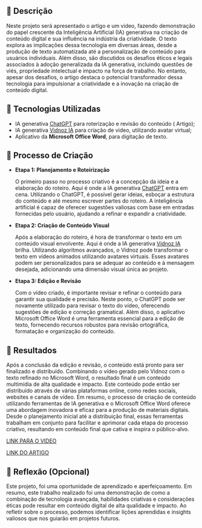 
## 📒 Descrição
Neste projeto será apresentado o artigo e um video, fazendo demonstração do papel crescente da Inteligência Artificial (IA) generativa na criação de conteúdo digital e sua influência na indústria da criatividade. O texto explora as implicações dessa tecnologia em diversas áreas, desde a produção de texto automatizada até a personalização de conteúdo para usuários individuais. Além disso, são discutidos os desafios éticos e legais associados à adoção generalizada da IA generativa, incluindo questões de viés, propriedade intelectual e impacto na força de trabalho. No entanto, apesar dos desafios, o artigo destaca o potencial transformador dessa tecnologia para impulsionar a criatividade e a inovação na criação de conteúdo digital.
## 🤖 Tecnologias Utilizadas
* IA generativa [ChatGPT](https://chat.openai.com/) para roterização e revisão do conteúdo ( Artigo);
* IA generativa [Vidnoz IA](https://aiapp-pt.vidnoz.com/) para criação de video, utilizando avatar virtual;
* Aplicativo da **Microsoft Office Word**, para digitação de texto.
  
## 🧐 Processo de Criação
* **Etapa 1: Planejamento e Roteirização**

  O primeiro passo no processo criativo é a concepção da ideia e a elaboração do roteiro. Aqui é onde a IA generativa [ChatGPT](https://chat.openai.com/) entra em cena. Utilizando o ChatGPT, é possível gerar 
  ideias, esboçar a estrutura do conteúdo e até mesmo escrever partes do roteiro. A inteligência artificial é capaz de oferecer sugestões valiosas com base em entradas fornecidas pelo 
  usuário, ajudando a refinar e expandir a criatividade.

* **Etapa 2: Criação de Conteúdo Visual**
  
  Após a elaboração do roteiro, é hora de transformar o texto em um conteúdo visual envolvente. Aqui é onde a IA generativa [Vidnoz IA](https://aiapp-pt.vidnoz.com/) brilha. Utilizando algoritmos avançados, o Vidnoz pode transformar o texto em vídeos animados utilizando avatares virtuais. Esses avatares podem ser personalizados para se adequar ao conteúdo e à mensagem desejada, adicionando uma 
  dimensão visual única ao projeto.



* **Etapa 3: Edição e Revisão**

  Com o vídeo criado, é importante revisar e refinar o conteúdo para garantir sua qualidade e precisão. Neste ponto, o ChatGPT pode ser novamente utilizado para revisar o texto do 
  vídeo, oferecendo sugestões de edição e correção gramatical. Além disso, o aplicativo Microsoft Office Word é uma ferramenta essencial para a edição de texto, fornecendo recursos 
  robustos para revisão ortográfica, formatação e organização do conteúdo.

## 🚀 Resultados
Após a conclusão da edição e revisão, o conteúdo está pronto para ser finalizado e distribuído. Combinando o vídeo gerado pelo Vidnoz com o texto refinado no Microsoft Word, o resultado final é um conteúdo multimídia de alta qualidade e impacto. Este conteúdo pode então ser distribuído através de várias plataformas online, como redes sociais, websites e canais de vídeo.
Em resumo, o processo de criação de conteúdo utilizando ferramentas de IA generativa e o Microsoft Office Word oferece uma abordagem inovadora e eficaz para a produção de materiais digitais. Desde o planejamento inicial até a distribuição final, essas ferramentas trabalham em conjunto para facilitar e aprimorar cada etapa do processo criativo, resultando em conteúdo final que cativa e inspira o público-alvo.

[LINK PARA O VIDEO](https://share.vidnoz.com/aishare-OSs8GMbnzIYhsDGNyPpJxz5E17107679902620513)

[LINK DO ARTIGO](https://github.com/siqueirago/lab-natty-or-not/blob/main/artigo.md)

## 💭 Reflexão (Opcional)
Este projeto, foi uma oportunidade de aprendizado e aperfeiçoamento. Em resumo, este trabalho realizado foi uma demonstração de como a combinação de tecnologia avançada, habilidades criativas e considerações éticas pode resultar em conteúdo digital de alta qualidade e impacto. Ao refletir sobre o processo, podemos identificar lições aprendidas e insights valiosos que nos guiarão em projetos futuros.
